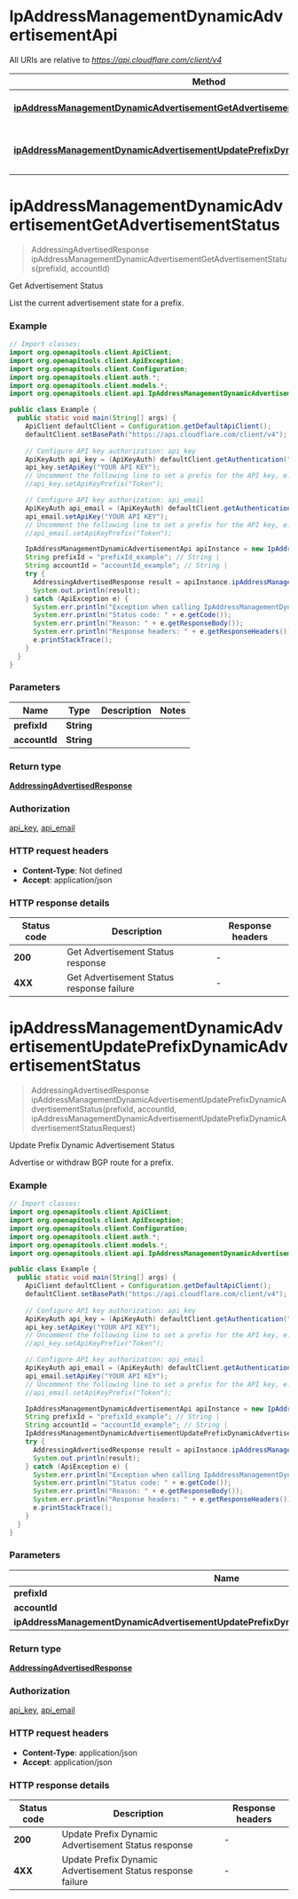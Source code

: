 # IpAddressManagementDynamicAdvertisementApi

All URIs are relative to *https://api.cloudflare.com/client/v4*

| Method | HTTP request | Description |
|------------- | ------------- | -------------|
| [**ipAddressManagementDynamicAdvertisementGetAdvertisementStatus**](IpAddressManagementDynamicAdvertisementApi.md#ipAddressManagementDynamicAdvertisementGetAdvertisementStatus) | **GET** /accounts/{account_id}/addressing/prefixes/{prefix_id}/bgp/status | Get Advertisement Status |
| [**ipAddressManagementDynamicAdvertisementUpdatePrefixDynamicAdvertisementStatus**](IpAddressManagementDynamicAdvertisementApi.md#ipAddressManagementDynamicAdvertisementUpdatePrefixDynamicAdvertisementStatus) | **PATCH** /accounts/{account_id}/addressing/prefixes/{prefix_id}/bgp/status | Update Prefix Dynamic Advertisement Status |


<a id="ipAddressManagementDynamicAdvertisementGetAdvertisementStatus"></a>
# **ipAddressManagementDynamicAdvertisementGetAdvertisementStatus**
> AddressingAdvertisedResponse ipAddressManagementDynamicAdvertisementGetAdvertisementStatus(prefixId, accountId)

Get Advertisement Status

List the current advertisement state for a prefix.

### Example
```java
// Import classes:
import org.openapitools.client.ApiClient;
import org.openapitools.client.ApiException;
import org.openapitools.client.Configuration;
import org.openapitools.client.auth.*;
import org.openapitools.client.models.*;
import org.openapitools.client.api.IpAddressManagementDynamicAdvertisementApi;

public class Example {
  public static void main(String[] args) {
    ApiClient defaultClient = Configuration.getDefaultApiClient();
    defaultClient.setBasePath("https://api.cloudflare.com/client/v4");
    
    // Configure API key authorization: api_key
    ApiKeyAuth api_key = (ApiKeyAuth) defaultClient.getAuthentication("api_key");
    api_key.setApiKey("YOUR API KEY");
    // Uncomment the following line to set a prefix for the API key, e.g. "Token" (defaults to null)
    //api_key.setApiKeyPrefix("Token");

    // Configure API key authorization: api_email
    ApiKeyAuth api_email = (ApiKeyAuth) defaultClient.getAuthentication("api_email");
    api_email.setApiKey("YOUR API KEY");
    // Uncomment the following line to set a prefix for the API key, e.g. "Token" (defaults to null)
    //api_email.setApiKeyPrefix("Token");

    IpAddressManagementDynamicAdvertisementApi apiInstance = new IpAddressManagementDynamicAdvertisementApi(defaultClient);
    String prefixId = "prefixId_example"; // String | 
    String accountId = "accountId_example"; // String | 
    try {
      AddressingAdvertisedResponse result = apiInstance.ipAddressManagementDynamicAdvertisementGetAdvertisementStatus(prefixId, accountId);
      System.out.println(result);
    } catch (ApiException e) {
      System.err.println("Exception when calling IpAddressManagementDynamicAdvertisementApi#ipAddressManagementDynamicAdvertisementGetAdvertisementStatus");
      System.err.println("Status code: " + e.getCode());
      System.err.println("Reason: " + e.getResponseBody());
      System.err.println("Response headers: " + e.getResponseHeaders());
      e.printStackTrace();
    }
  }
}
```

### Parameters

| Name | Type | Description  | Notes |
|------------- | ------------- | ------------- | -------------|
| **prefixId** | **String**|  | |
| **accountId** | **String**|  | |

### Return type

[**AddressingAdvertisedResponse**](AddressingAdvertisedResponse.md)

### Authorization

[api_key](../README.md#api_key), [api_email](../README.md#api_email)

### HTTP request headers

 - **Content-Type**: Not defined
 - **Accept**: application/json

### HTTP response details
| Status code | Description | Response headers |
|-------------|-------------|------------------|
| **200** | Get Advertisement Status response |  -  |
| **4XX** | Get Advertisement Status response failure |  -  |

<a id="ipAddressManagementDynamicAdvertisementUpdatePrefixDynamicAdvertisementStatus"></a>
# **ipAddressManagementDynamicAdvertisementUpdatePrefixDynamicAdvertisementStatus**
> AddressingAdvertisedResponse ipAddressManagementDynamicAdvertisementUpdatePrefixDynamicAdvertisementStatus(prefixId, accountId, ipAddressManagementDynamicAdvertisementUpdatePrefixDynamicAdvertisementStatusRequest)

Update Prefix Dynamic Advertisement Status

Advertise or withdraw BGP route for a prefix.

### Example
```java
// Import classes:
import org.openapitools.client.ApiClient;
import org.openapitools.client.ApiException;
import org.openapitools.client.Configuration;
import org.openapitools.client.auth.*;
import org.openapitools.client.models.*;
import org.openapitools.client.api.IpAddressManagementDynamicAdvertisementApi;

public class Example {
  public static void main(String[] args) {
    ApiClient defaultClient = Configuration.getDefaultApiClient();
    defaultClient.setBasePath("https://api.cloudflare.com/client/v4");
    
    // Configure API key authorization: api_key
    ApiKeyAuth api_key = (ApiKeyAuth) defaultClient.getAuthentication("api_key");
    api_key.setApiKey("YOUR API KEY");
    // Uncomment the following line to set a prefix for the API key, e.g. "Token" (defaults to null)
    //api_key.setApiKeyPrefix("Token");

    // Configure API key authorization: api_email
    ApiKeyAuth api_email = (ApiKeyAuth) defaultClient.getAuthentication("api_email");
    api_email.setApiKey("YOUR API KEY");
    // Uncomment the following line to set a prefix for the API key, e.g. "Token" (defaults to null)
    //api_email.setApiKeyPrefix("Token");

    IpAddressManagementDynamicAdvertisementApi apiInstance = new IpAddressManagementDynamicAdvertisementApi(defaultClient);
    String prefixId = "prefixId_example"; // String | 
    String accountId = "accountId_example"; // String | 
    IpAddressManagementDynamicAdvertisementUpdatePrefixDynamicAdvertisementStatusRequest ipAddressManagementDynamicAdvertisementUpdatePrefixDynamicAdvertisementStatusRequest = new IpAddressManagementDynamicAdvertisementUpdatePrefixDynamicAdvertisementStatusRequest(); // IpAddressManagementDynamicAdvertisementUpdatePrefixDynamicAdvertisementStatusRequest | 
    try {
      AddressingAdvertisedResponse result = apiInstance.ipAddressManagementDynamicAdvertisementUpdatePrefixDynamicAdvertisementStatus(prefixId, accountId, ipAddressManagementDynamicAdvertisementUpdatePrefixDynamicAdvertisementStatusRequest);
      System.out.println(result);
    } catch (ApiException e) {
      System.err.println("Exception when calling IpAddressManagementDynamicAdvertisementApi#ipAddressManagementDynamicAdvertisementUpdatePrefixDynamicAdvertisementStatus");
      System.err.println("Status code: " + e.getCode());
      System.err.println("Reason: " + e.getResponseBody());
      System.err.println("Response headers: " + e.getResponseHeaders());
      e.printStackTrace();
    }
  }
}
```

### Parameters

| Name | Type | Description  | Notes |
|------------- | ------------- | ------------- | -------------|
| **prefixId** | **String**|  | |
| **accountId** | **String**|  | |
| **ipAddressManagementDynamicAdvertisementUpdatePrefixDynamicAdvertisementStatusRequest** | [**IpAddressManagementDynamicAdvertisementUpdatePrefixDynamicAdvertisementStatusRequest**](IpAddressManagementDynamicAdvertisementUpdatePrefixDynamicAdvertisementStatusRequest.md)|  | |

### Return type

[**AddressingAdvertisedResponse**](AddressingAdvertisedResponse.md)

### Authorization

[api_key](../README.md#api_key), [api_email](../README.md#api_email)

### HTTP request headers

 - **Content-Type**: application/json
 - **Accept**: application/json

### HTTP response details
| Status code | Description | Response headers |
|-------------|-------------|------------------|
| **200** | Update Prefix Dynamic Advertisement Status response |  -  |
| **4XX** | Update Prefix Dynamic Advertisement Status response failure |  -  |

